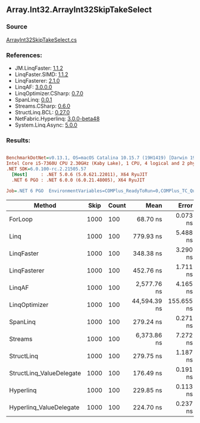﻿## Array.Int32.ArrayInt32SkipTakeSelect

### Source
[ArrayInt32SkipTakeSelect.cs](../LinqBenchmarks/Array/Int32/ArrayInt32SkipTakeSelect.cs)

### References:
- JM.LinqFaster: [1.1.2](https://www.nuget.org/packages/JM.LinqFaster/1.1.2)
- LinqFaster.SIMD: [1.1.2](https://www.nuget.org/packages/LinqFaster.SIMD/1.0.3)
- LinqFasterer: [2.1.0](https://www.nuget.org/packages/LinqFasterer/2.1.0)
- LinqAF: [3.0.0.0](https://www.nuget.org/packages/LinqAF/3.0.0.0)
- LinqOptimizer.CSharp: [0.7.0](https://www.nuget.org/packages/LinqOptimizer.CSharp/0.7.0)
- SpanLinq: [0.0.1](https://www.nuget.org/packages/SpanLinq/0.0.1)
- Streams.CSharp: [0.6.0](https://www.nuget.org/packages/Streams.CSharp/0.6.0)
- StructLinq.BCL: [0.27.0](https://www.nuget.org/packages/StructLinq/0.27.0)
- NetFabric.Hyperlinq: [3.0.0-beta48](https://www.nuget.org/packages/NetFabric.Hyperlinq/3.0.0-beta48)
- System.Linq.Async: [5.0.0](https://www.nuget.org/packages/System.Linq.Async/5.0.0)

### Results:
``` ini

BenchmarkDotNet=v0.13.1, OS=macOS Catalina 10.15.7 (19H1419) [Darwin 19.6.0]
Intel Core i5-7360U CPU 2.30GHz (Kaby Lake), 1 CPU, 4 logical and 2 physical cores
.NET SDK=6.0.100-rc.2.21505.57
  [Host]     : .NET 5.0.6 (5.0.621.22011), X64 RyuJIT
  .NET 6 PGO : .NET 6.0.0 (6.0.21.48005), X64 RyuJIT

Job=.NET 6 PGO  EnvironmentVariables=COMPlus_ReadyToRun=0,COMPlus_TC_QuickJitForLoops=1,COMPlus_TieredPGO=1  Runtime=.NET 6.0  

```
|                   Method | Skip | Count |         Mean |      Error |     StdDev |          Ratio | RatioSD |   Gen 0 | Allocated |
|------------------------- |----- |------ |-------------:|-----------:|-----------:|---------------:|--------:|--------:|----------:|
|                  ForLoop | 1000 |   100 |     68.70 ns |   0.073 ns |   0.068 ns |       baseline |         |       - |         - |
|                     Linq | 1000 |   100 |    779.93 ns |   5.488 ns |   5.133 ns |  11.35x slower |   0.08x |  0.0725 |     152 B |
|               LinqFaster | 1000 |   100 |    348.38 ns |   3.290 ns |   2.916 ns |   5.07x slower |   0.04x |  0.6080 |   1,272 B |
|             LinqFasterer | 1000 |   100 |    452.76 ns |   1.711 ns |   1.429 ns |   6.59x slower |   0.02x |  0.4206 |     880 B |
|                   LinqAF | 1000 |   100 |  2,577.76 ns |   4.165 ns |   3.252 ns |  37.52x slower |   0.07x |       - |         - |
|            LinqOptimizer | 1000 |   100 | 44,594.39 ns | 155.655 ns | 145.600 ns | 649.09x slower |   2.36x | 14.8926 |  31,181 B |
|                 SpanLinq | 1000 |   100 |    279.24 ns |   0.271 ns |   0.240 ns |   4.06x slower |   0.01x |       - |         - |
|                  Streams | 1000 |   100 |  6,373.86 ns |   7.272 ns |   6.072 ns |  92.78x slower |   0.12x |  0.4349 |     912 B |
|               StructLinq | 1000 |   100 |    279.75 ns |   1.187 ns |   1.052 ns |   4.07x slower |   0.01x |  0.0458 |      96 B |
| StructLinq_ValueDelegate | 1000 |   100 |    176.49 ns |   0.191 ns |   0.169 ns |   2.57x slower |   0.00x |       - |         - |
|                Hyperlinq | 1000 |   100 |    229.85 ns |   0.113 ns |   0.106 ns |   3.35x slower |   0.00x |       - |         - |
|  Hyperlinq_ValueDelegate | 1000 |   100 |    224.70 ns |   0.237 ns |   0.222 ns |   3.27x slower |   0.00x |       - |         - |
